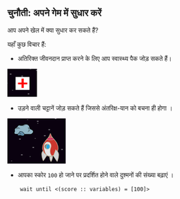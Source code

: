 ## चुनौती: अपने गेम में सुधार करें

आप अपने खेल में क्या सुधार कर सकते हैं?

यहाँ कुछ विचार हैं:

+ अतिरिक्त जीवनदान प्राप्त करने के लिए आप स्वास्थ्य पैक जोड़ सकते हैं।

![स्क्रीनशॉट](images/invaders-aid.png)

+ उड़ने वाली चट्टानें जोड़ सकते हैं जिससे अंतरिक्ष-यान को बचना ही होगा ।

![स्क्रीनशॉट](images/invaders-rocks.png)

+ आपका स्कोर `100` हो जाने पर प्रदर्शित होने वाले दुश्मनों की संख्या बढ़ाएं ।

```blocks3
    wait until <(score :: variables) = [100]>
```